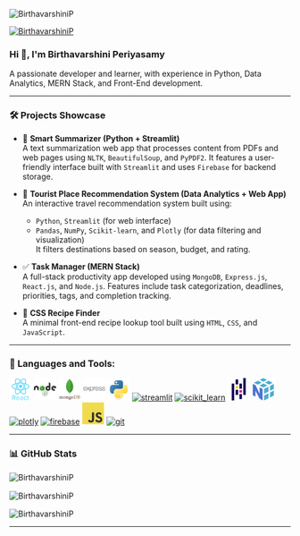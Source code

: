 <p align="left"> <img src="https://komarev.com/ghpvc/?username=BirthavarshiniP&label=Profile%20views&color=0e75b6&style=flat" alt="BirthavarshiniP" /> </p>

<p align="left"> <a href="https://github.com/ryo-ma/github-profile-trophy"><img src="https://github-profile-trophy.vercel.app/?username=BirthavarshiniP" alt="BirthavarshiniP" /></a> </p>

<h3 align="left">Hi 👋, I'm Birthavarshini Periyasamy</h3>
<p>A passionate developer and learner, with experience in Python, Data Analytics, MERN Stack, and Front-End development.</p>

---

### 🛠️ Projects Showcase

- 🧠 **Smart Summarizer (Python + Streamlit)**  
  A text summarization web app that processes content from PDFs and web pages using `NLTK`, `BeautifulSoup`, and `PyPDF2`. It features a user-friendly interface built with `Streamlit` and uses `Firebase` for backend storage.

- 🧭 **Tourist Place Recommendation System (Data Analytics + Web App)**  
  An interactive travel recommendation system built using:
  - `Python`, `Streamlit` (for web interface)
  - `Pandas`, `NumPy`, `Scikit-learn`, and `Plotly` (for data filtering and visualization)  
  It filters destinations based on season, budget, and rating.

- ✅ **Task Manager (MERN Stack)**  
  A full-stack productivity app developed using `MongoDB`, `Express.js`, `React.js`, and `Node.js`. Features include task categorization, deadlines, priorities, tags, and completion tracking.

- 🍜 **CSS Recipe Finder**  
  A minimal front-end recipe lookup tool built using `HTML`, `CSS`, and `JavaScript`.

---

### 🧰 Languages and Tools:

<p align="left">
  <a href="https://reactjs.org/" target="_blank"><img src="https://raw.githubusercontent.com/devicons/devicon/master/icons/react/react-original-wordmark.svg" alt="react" width="40" height="40"/></a>
  <a href="https://nodejs.org" target="_blank"><img src="https://raw.githubusercontent.com/devicons/devicon/master/icons/nodejs/nodejs-original-wordmark.svg" alt="nodejs" width="40" height="40"/></a>
  <a href="https://www.mongodb.com/" target="_blank"><img src="https://raw.githubusercontent.com/devicons/devicon/master/icons/mongodb/mongodb-original-wordmark.svg" alt="mongodb" width="40" height="40"/></a>
  <a href="https://expressjs.com" target="_blank"><img src="https://raw.githubusercontent.com/devicons/devicon/master/icons/express/express-original-wordmark.svg" alt="express" width="40" height="40"/></a>
  <a href="https://www.python.org" target="_blank"><img src="https://raw.githubusercontent.com/devicons/devicon/master/icons/python/python-original.svg" alt="python" width="40" height="40"/></a>
  <a href="https://streamlit.io/" target="_blank"><img src="https://streamlit.io/images/brand/streamlit-logo-primary-colormark-darktext.svg" alt="streamlit" width="100" height="40"/></a>
  <a href="https://scikit-learn.org/" target="_blank"><img src="https://upload.wikimedia.org/wikipedia/commons/0/05/Scikit_learn_logo_small.svg" alt="scikit_learn" width="40" height="40"/></a>
  <a href="https://pandas.pydata.org/" target="_blank"><img src="https://raw.githubusercontent.com/devicons/devicon/master/icons/pandas/pandas-original.svg" alt="pandas" width="40" height="40"/></a>
  <a href="https://numpy.org/" target="_blank"><img src="https://raw.githubusercontent.com/devicons/devicon/master/icons/numpy/numpy-original.svg" alt="numpy" width="40" height="40"/></a>
  <a href="https://plotly.com/" target="_blank"><img src="https://avatars.githubusercontent.com/u/59993532?s=200&v=4" alt="plotly" width="40" height="40"/></a>
  <a href="https://firebase.google.com/" target="_blank"><img src="https://www.vectorlogo.zone/logos/firebase/firebase-icon.svg" alt="firebase" width="40" height="40"/></a>
  <a href="https://www.javascript.com/" target="_blank"><img src="https://raw.githubusercontent.com/devicons/devicon/master/icons/javascript/javascript-original.svg" alt="javascript" width="40" height="40"/></a>
  <a href="https://git-scm.com/" target="_blank"><img src="https://www.vectorlogo.zone/logos/git-scm/git-scm-icon.svg" alt="git" width="40" height="40"/></a>
</p>

---

### 📊 GitHub Stats

<p><img align="center" src="https://github-readme-stats.vercel.app/api/top-langs?username=BirthavarshiniP&show_icons=true&locale=en&layout=compact" alt="BirthavarshiniP" /></p>

<p><img align="center" src="https://github-readme-stats.vercel.app/api?username=BirthavarshiniP&show_icons=true&locale=en" alt="BirthavarshiniP" /></p>

<p><img align="center" src="https://github-readme-streak-stats.herokuapp.com/?user=BirthavarshiniP&" alt="BirthavarshiniP" /></p>

---



